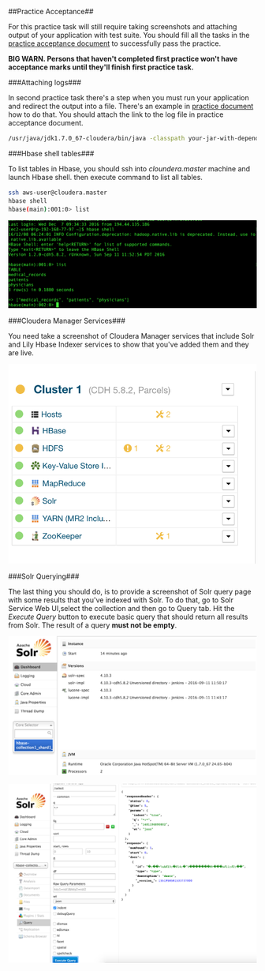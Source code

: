 ##Practice Acceptance##

  For this practice task will still require taking screenshots and attaching output of your application with test suite. You should fill all the tasks in the [practice acceptance document](https://docs.google.com/spreadsheets/d/1y50_13xftT4ATGkTItBwYbsufgdf2ExtrvDLmYen4Sw/edit?usp=sharing) to successfully pass the practice.

  **BIG WARN. Persons that haven't completed first practice won't have acceptance marks  until they'll finish first practice task.**


###Attaching logs###

  In second practice task there's a step when you must run your application and redirect the output into a file. There's an example in [practice document](https://github.com/marianfaryna/lits/blob/master/practice2/README.md) how to do that. You should attach the link to the log file in practice acceptance document.
```bash
/usr/java/jdk1.7.0_67-cloudera/bin/java -classpath your-jar-with-dependencies.jar your.entry.PointClass >> asdf.log
```
###Hbase shell tables###

  To list tables in Hbase, you should ssh into *cloundera.master* machine and launch Hbase shell. then execute command to list all tables.
```bash
ssh aws-user@cloudera.master
hbase shell
hbase(main):001:0> list
```      

![alt text](images/hbase-list-acceptance.png "Hbase shell list tables")

###Cloudera Manager Services###

  You need take a screenshot of Cloudera Manager services that include Solr and Lily Hbase Indexer services to show that you've added them and they are live.

  ![alt text](images/cloudera-manager-acceptance.png "Cludera Manager services")

###Solr Querying###

  The last thing you should do, is to provide a screenshot of Solr query page with some results that you've indexed with Solr.
  To do that, go to Solr Service Web UI,select the collection and then go to Query tab. Hit the *Execute Query* button to execute basic query that should return all results from Solr. The result of a query **must not be empty**.

![alt text](images/solr-collection-acceptance.png "Solr collection selection")


![alt text](images/solr-query-acceptance.png "Solr query execution")
